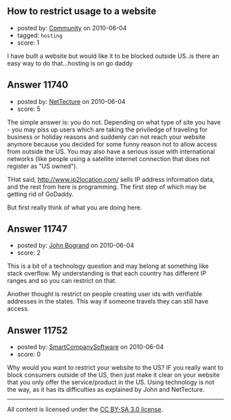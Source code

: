 ## How to restrict usage to a website

- posted by: [Community](https://stackexchange.com/users/-1/-1-community) on 2010-06-04
- tagged: `hosting`
- score: 1

I have built a website but would like it to be blocked outside US..is there an easy way to do that...hosting is on go daddy



## Answer 11740

- posted by: [NetTecture](https://stackexchange.com/users/-1/3350-nettecture) on 2010-06-04
- score: 5

The simple answer is: you do not. Depending on what type of site you have - you may piss up users which are taking the priviledge of traveling for business or holiday reasons and suddenly can not reach your website anymore because you decided for some funny reason not to allow access from outside the US. You may also have a serious issue with international networks (like people using a satellite internet connection that does not register as "US owned").

THat said, http://www.ip2location.com/ sells IP address information data, and the rest from here is programming. The first step of which may be getting rid of GoDaddy.

But first really think of what you are doing here.


## Answer 11747

- posted by: [John Bogrand](https://stackexchange.com/users/-1/3577-john-bogrand) on 2010-06-04
- score: 2

This is a bit of a technology question and may belong at something like stack overflow.  My understanding is that each country has different IP ranges and so you can restrict on that.  

Another thought is restrict on people creating user ids with verifiable addresses in the states.  This way if someone travels they can still have access.


## Answer 11752

- posted by: [SmartCompanySoftware](https://stackexchange.com/users/-1/1629-smartcompanysoftware) on 2010-06-04
- score: 0

Why would you want to restrict your website to the US? IF you really want to block consumers outside of the US, then just make it clear on your website that you only offer the service/product in the US. Using technology is not the way, as it has its difficulties as explained by John and NetTecture.



---

All content is licensed under the [CC BY-SA 3.0 license](https://creativecommons.org/licenses/by-sa/3.0/).
